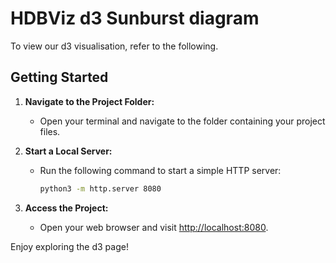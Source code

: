 # HDBViz d3 Sunburst diagram

To view our d3 visualisation, refer to the following.

## Getting Started

1. **Navigate to the Project Folder:**
   - Open your terminal and navigate to the folder containing your project files.

2. **Start a Local Server:**
   - Run the following command to start a simple HTTP server:
     ```bash
     python3 -m http.server 8080
     ```

3. **Access the Project:**
   - Open your web browser and visit [http://localhost:8080](http://localhost:8080).

Enjoy exploring the d3 page!
